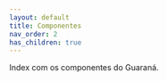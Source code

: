```yaml
---
layout: default
title: Componentes
nav_order: 2
has_children: true
---
```

Index com os componentes do Guaraná.